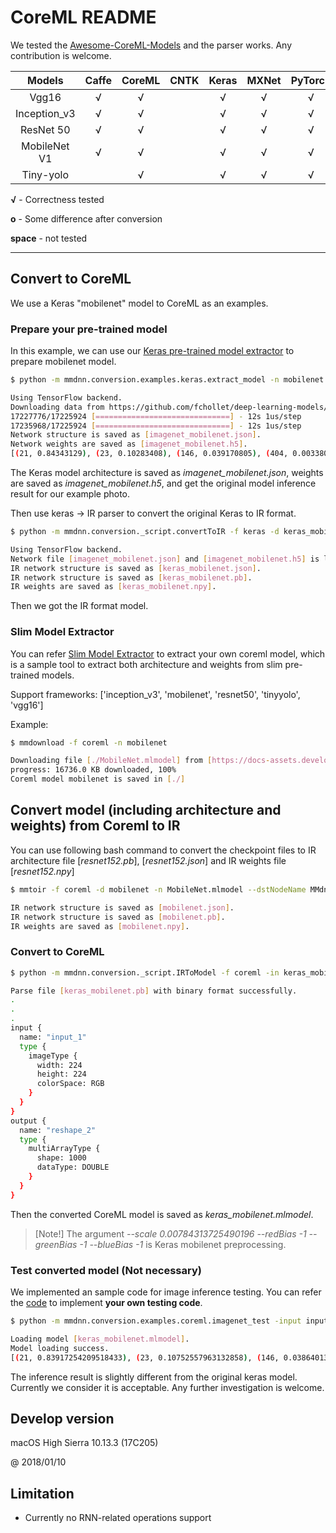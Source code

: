 # CoreML README


We tested the [Awesome-CoreML-Models](https://github.com/likedan/Awesome-CoreML-Models) and the parser works. Any contribution is welcome.

Models                   | Caffe | CoreML | CNTK | Keras | MXNet | PyTorch | TensorFlow
:-----------------------:|:-----:|:------:|:----:|:-----:|:-----:|:-------:|:------:|
Vgg16                    |   √   |   √    |      |   √   |   √   |    √    | √
Inception_v3             |   √   |   √    |      |   √   |   √   |    √    | √
ResNet 50                |   √   |   √    |      |   √   |   √   |    √    | √
MobileNet V1             |   √   |   √    |      |   √   |   √   |    √    | √
Tiny-yolo                |       |   √    |      |   √   |   √   |    √    | √

**√** - Correctness tested

**o** - Some difference after conversion

**space** - not tested

---

## Convert to CoreML

We use a Keras "mobilenet" model to CoreML as an examples.

### Prepare your pre-trained model

In this example, we can use our [Keras pre-trained model extractor](https://github.com/Microsoft/MMdnn/blob/master/mmdnn/conversion/examples/keras/extract_model.py) to prepare mobilenet model.

```bash
$ python -m mmdnn.conversion.examples.keras.extract_model -n mobilenet -i mmdnn/conversion/examples/data/seagull.jpg

Using TensorFlow backend.
Downloading data from https://github.com/fchollet/deep-learning-models/releases/download/v0.6/mobilenet_1_0_224_tf.h5
17227776/17225924 [==============================] - 12s 1us/step
17235968/17225924 [==============================] - 12s 1us/step
Network structure is saved as [imagenet_mobilenet.json].
Network weights are saved as [imagenet_mobilenet.h5].
[(21, 0.84343129), (23, 0.10283408), (146, 0.039170805), (404, 0.0033809284), (144, 0.0026779801)]
```

The Keras model architecture is saved as *imagenet_mobilenet.json*, weights are saved as *imagenet_mobilenet.h5*, and get the original model inference result for our example photo.

Then use keras -> IR parser to convert the original Keras to IR format.

```bash
$ python -m mmdnn.conversion._script.convertToIR -f keras -d keras_mobilenet -n imagenet_mobilenet.json -w imagenet_mobilenet.h5

Using TensorFlow backend.
Network file [imagenet_mobilenet.json] and [imagenet_mobilenet.h5] is loaded successfully.
IR network structure is saved as [keras_mobilenet.json].
IR network structure is saved as [keras_mobilenet.pb].
IR weights are saved as [keras_mobilenet.npy].
```

Then we got the IR format model.

### Slim Model Extractor

You can refer [Slim Model Extractor](https://github.com/Microsoft/MMdnn/blob/master/mmdnn/conversion/examples/coreml/extractor.py) to extract your own coreml model, which is a sample tool to extract both architecture and weights from slim pre-trained models.

Support frameworks: ['inception_v3', 'mobilenet', 'resnet50', 'tinyyolo', 'vgg16']

Example:

```bash
$ mmdownload -f coreml -n mobilenet

Downloading file [./MobileNet.mlmodel] from [https://docs-assets.developer.apple.com/coreml/models/MobileNet.mlmodel]
progress: 16736.0 KB downloaded, 100%
Coreml model mobilenet is saved in [./]
```


## Convert model (including architecture and weights) from Coreml to IR

You can use following bash command to convert the checkpoint files to IR architecture file [*resnet152.pb*], [*resnet152.json*] and IR weights file [*resnet152.npy*]

```bash
$ mmtoir -f coreml -d mobilenet -n MobileNet.mlmodel --dstNodeName MMdnn_Output

IR network structure is saved as [mobilenet.json].
IR network structure is saved as [mobilenet.pb].
IR weights are saved as [mobilenet.npy].
```

### Convert to CoreML

```bash
$ python -m mmdnn.conversion._script.IRToModel -f coreml -in keras_mobilenet.pb -iw keras_mobilenet.npy -o keras_mobilenet.mlmodel --scale 0.00784313725490196 --redBias -1 --greenBias -1 --blueBias -1

Parse file [keras_mobilenet.pb] with binary format successfully.
.
.
.
input {
  name: "input_1"
  type {
    imageType {
      width: 224
      height: 224
      colorSpace: RGB
    }
  }
}
output {
  name: "reshape_2"
  type {
    multiArrayType {
      shape: 1000
      dataType: DOUBLE
    }
  }
}
```

Then the converted CoreML model is saved as *keras_mobilenet.mlmodel*.

> [Note!] The argument *--scale 0.00784313725490196 --redBias -1 --greenBias -1 --blueBias -1* is Keras mobilenet preprocessing.

### Test converted model (Not necessary)

We implemented an sample code for image inference testing. You can refer the [code](https://github.com/Microsoft/MMdnn/blob/master/mmdnn/conversion/examples/coreml/imagenet_test.py) to implement **your own testing code**.

```bash
$ python -m mmdnn.conversion.examples.coreml.imagenet_test -input input_1 -output reshape_2 --image mmdnn/conversion/examples/data/seagull.jpg -size 224 -n keras_mobilenet.mlmodel

Loading model [keras_mobilenet.mlmodel].
Model loading success.
[(21, 0.83917254209518433), (23, 0.10752557963132858), (146, 0.038640134036540985), (404, 0.0034028184600174427), (144, 0.0027129633817821741)]
```

The inference result is slightly different from the original keras model. Currently we consider it is acceptable. Any further investigation is welcome.

## Develop version

macOS High Sierra 10.13.3 (17C205)

@ 2018/01/10

## Limitation

- Currently no RNN-related operations support